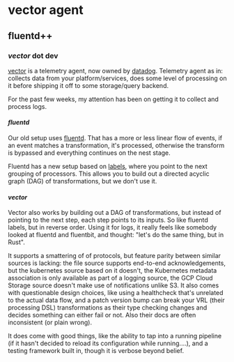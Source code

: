 # vector agent

## fluentd++

### _vector_ dot dev

[vector](https://vector.dev/)
is a telemetry agent, now owned by [datadog](https://www.datadoghq.com/).
Telemetry agent as in: collects data from your platform/services,
does some level of processing on it before shipping it off to some storage/query backend.

For the past few weeks,
my attention has been on getting it to collect and process logs.

#### _fluentd_

Our old setup uses [fluentd](https://www.fluentd.org/).
That has a more or less linear flow of events,
if an event matches a transformation, it's processed,
otherwise the transform is bypassed and everything continues on the nest stage.

Fluentd has a new setup based on 
[labels](https://docs.fluentd.org/quickstart/life-of-a-fluentd-event#labels),
where you point to the next grouping of processors.
This allows you to build out a directed acyclic graph (DAG) of transformations,
but we don't use it.

#### _vector_

Vector also works by building out a DAG of transformations,
but instead of pointing to the next step,
each step points to its inputs.
So like fluentd labels, but in reverse order.
Using it for logs,
it really feels like somebody looked at fluentd and fluentbit,
and thought: "let's do the same thing, but in Rust".

It supports a smattering of of protocols,
but feature parity between similar sources is lacking:
the file source supports end-to-end acknowledgements,
but the kubernetes source based on it doesn't,
the Kubernetes metadata association is only available as part of a logging source,
the GCP Cloud Storage source doesn't make use of notifications unlike S3.
It also comes with questionable design choices,
like using a healthcheck that's unrelated to the actual data flow,
and a patch version bump can break your VRL (their processing DSL) transformations
as their type checking changes and decides something can either fail or not.
Also their docs are often inconsistent (or plain wrong).

It does come with good things,
like the ability to tap into a running pipeline
(if it hasn't decided to reload its configuration while running....),
and a testing framework built in,
though it is verbose beyond belief.
